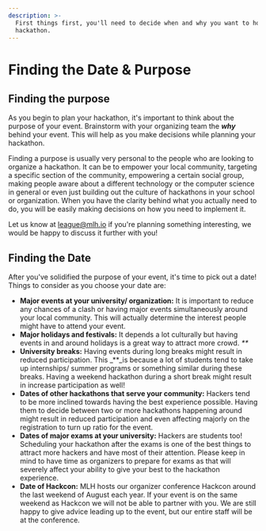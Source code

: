 ```yaml
---
description: >-
  First things first, you'll need to decide when and why you want to host a
  hackathon.
---
```


# Finding the Date & Purpose

## Finding the purpose

As you begin to plan your hackathon, it's important to think about the purpose of your event. Brainstorm with your organizing team the _**why**_ behind your event. This will help as you make decisions while planning your hackathon.

Finding a purpose is usually very personal to the people who are looking to organize a hackathon. It can be to empower your local community, targeting a specific section of the community, empowering a certain social group, making people aware about a different technology or the computer science in general or even just building out the culture of hackathons in your school or organization. When you have the clarity behind what you actually need to do, you will be easily making decisions on how you need to implement it.

Let us know at [league@mlh.io](mailto:league@mlh.io) if you're planning something interesting, we would be happy to discuss it further with you!

## Finding the Date

After you've solidified the purpose of your event, it's time to pick out a date! Things to consider as you choose your date are:

* **Major events at your university/ organization:** It is important to reduce any chances of a clash or having major events simultaneously around your local community. This will actually determine the interest people might have to attend your event.
* **Major holidays and festivals:** It depends a lot culturally but having events in and around holidays is a great way to attract more crowd. _\*\*_
* **University breaks:** Having events during long breaks might result in reduced participation. This _\*\*_is because a lot of students tend to take up internships/ summer programs or something similar during these breaks. Having a weekend hackathon during a short break might result in increase participation as well!
* **Dates of other hackathons that serve your community:** Hackers tend to be more inclined towards having the best experience possible. Having them to decide between two or more hackathons happening around might result in reduced participation and even affecting majorly on the registration to turn up ratio for the event.&#x20;
* **Dates of major exams at your university:** Hackers are students too! Scheduling your hackathon after the exams is one of the best things to attract more hackers and have most of their attention. Please keep in mind to have time as organizers to prepare for exams as that will severely affect your ability to give your best to the hackathon experience.
* **Date of Hackcon:** MLH hosts our organizer conference Hackcon around the last weekend of August each year. If your event is on the same weekend as Hackcon we will not be able to partner with you. We are still happy to give advice leading up to the event, but our entire staff will be at the conference.&#x20;

